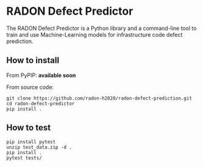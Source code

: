 # RADON Defect Predictor

The RADON Defect Predictor is a Python library and a command-line tool to train and use Machine-Learning models for infrastructure code defect prediction.

## How to install

From PyPIP: **available soon**


From source code:

```text
git clone https://github.com/radon-h2020/radon-defect-prediction.git
cd radon-defect-predictor
pip install .
```


## How to test

```text
pip install pytest
unzip test_data.zip -d .
pip install .
pytest tests/
```
